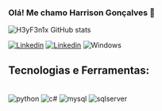 ### Olá! Me chamo Harrison Gonçalves 👋
  


![H3yF3n1x GitHub stats](https://github-readme-stats.vercel.app/api?username=H3yF3n1x&show_icons=true&theme=tokyonight)

[![Linkedin](https://img.shields.io/badge/LinkedIn-0077B5?style=for-the-badge&logo=linkedin&logoColor=white)](https://www.linkedin.com/in/harrisong0307/)
[![Linkedin](https://img.shields.io/badge/Steam-000000?style=for-the-badge&logo=steam&logoColor=white)](https://steamcommunity.com/id/H3yF3n1x//)
![Windows](https://img.shields.io/badge/Windows-0078D6?style=for-the-badge&logo=windows&logoColor=white)


## Tecnologias e Ferramentas:
<div style="display: inline_block"><br/>
<img align="center" alt="python" src="https://img.shields.io/badge/Python-3776AB?style=for-the-badge&logo=python&logoColor=white"/>
<img align="center" alt="c#" src="https://img.shields.io/badge/C%23-239120?style=for-the-badge&logo=c-sharp&logoColor=white"/>
<img align="center" alt="mysql" src="https://img.shields.io/badge/MySQL-00000F?style=for-the-badge&logo=mysql&logoColor=white"/>
<img align="center" alt="sqlserver" src="https://img.shields.io/badge/Microsoft_SQL_Server-CC2927?style=for-the-badge&logo=microsoft-sql-server&logoColor=white"/>
</div>

